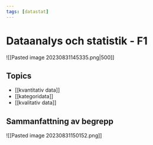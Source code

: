 ```yaml
---
tags: [datastat]
---
```

# Dataanalys och statistik - F1
![[Pasted image 20230831145335.png|500]]

## Topics
- [[kvantitativ data]]
- [[kategoridata]]
- [[kvalitativ data]]

## Sammanfattning av begrepp
![[Pasted image 20230831150152.png]]
